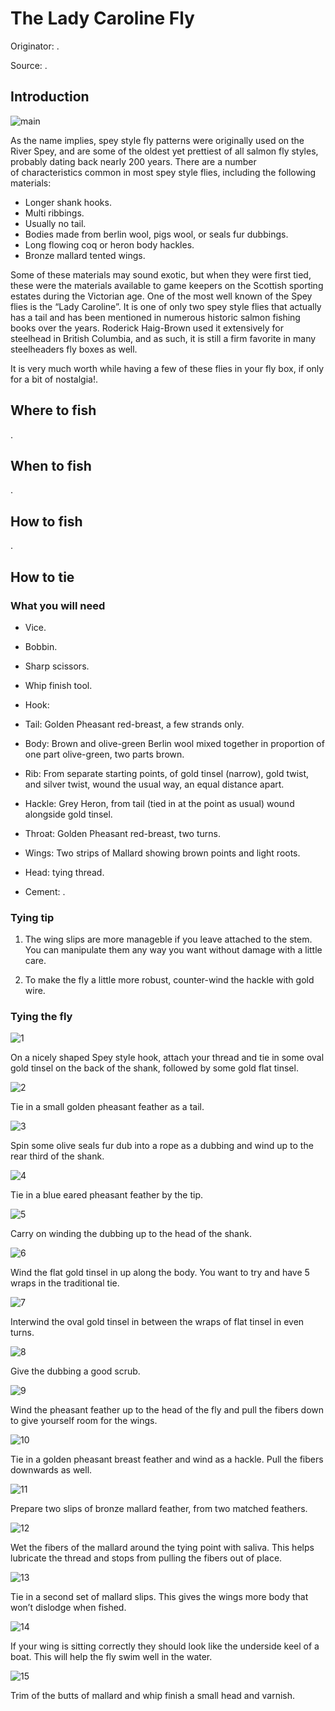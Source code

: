 # The Lady Caroline Fly

Originator: .

Source: .

## Introduction

![main](main.jpg)

As the name implies, spey style fly patterns were originally used on the
River Spey, and are some of the oldest yet prettiest of all salmon fly
styles, probably dating back nearly 200 years.
There are a number of characteristics common in most spey style flies,
including the following materials:

- Longer shank hooks.
- Multi ribbings.
- Usually no tail.
- Bodies made from berlin wool, pigs wool, or seals fur dubbings.
- Long flowing coq or heron body hackles.
- Bronze mallard tented wings.

Some of these materials may sound exotic, but when they were first tied,
these were the materials available to game keepers on the Scottish
sporting estates during the Victorian age.
One of the most well known of the Spey flies is the “Lady Caroline”.
It is one of only two spey style flies that actually has a tail and has
been mentioned in numerous historic salmon fishing books over the years.
Roderick Haig-Brown used it extensively for steelhead in British
Columbia, and as such, it is still a firm favorite in many steelheaders
fly boxes as well.

It is very much worth while having a few of these flies in your fly box,
if only for a bit of nostalgia!.

## Where to fish
.

## When to fish
.

## How to fish
.

## How to tie

### What you will need

- Vice.

- Bobbin.

- Sharp scissors.

- Whip finish tool.

- Hook:

- Tail: Golden Pheasant red-breast, a few strands only.

- Body: Brown and olive-green Berlin wool mixed together in proportion of
  one part olive-green, two parts brown.

- Rib: From separate starting points, of gold tinsel (narrow), gold twist,
  and silver twist, wound the usual way, an equal distance apart.

- Hackle: Grey Heron, from tail (tied in at the point as usual) wound
  alongside gold tinsel.

- Throat: Golden Pheasant red-breast, two turns.

- Wings: Two strips of Mallard showing brown points and light roots.

- Head: tying thread.

- Cement: .

### Tying tip

1) The wing slips are more manageble if you leave attached to the stem.
   You can manipulate them any way you want without damage with a little
   care.

2) To make the fly a little more robust, counter-wind the hackle with
   gold wire.

### Tying the fly

![1](1.jpg)

On a nicely shaped Spey style hook, attach your thread and tie in some
oval gold tinsel on the back of the shank, followed by some gold flat
tinsel.

![2](2.jpg)

Tie in a small golden pheasant feather as a tail.

![3](3.jpg)

Spin some olive seals fur dub into a rope as a dubbing and wind up to
the rear third of the shank.

![4](4.jpg)

Tie in a blue eared pheasant feather by the tip.

![5](5.jpg)

Carry on winding the dubbing up to the head of the shank.

![6](6.jpg)

Wind the flat gold tinsel in up along the body.
You want to try and have 5 wraps in the traditional tie.

![7](7.jpg)

Interwind the oval gold tinsel in between the wraps of flat tinsel in even turns.

![8](8.jpg)

Give the dubbing a good scrub.

![9](9.jpg)

Wind the pheasant feather up to the head of the fly and pull the fibers
down to give yourself room for the wings.

![10](10.jpg)

Tie in a golden pheasant breast feather and wind as a hackle.
Pull the fibers downwards as well.

![11](11.jpg)

Prepare two slips of bronze mallard feather, from two matched feathers.

![12](12.jpg)

Wet the fibers of the mallard around the tying point with saliva.
This helps lubricate the thread and stops from pulling the fibers out of
place.

![13](13.jpg)

Tie in a second set of mallard slips.
This gives the wings more body that won’t dislodge when fished.

![14](14.jpg)

If your wing is sitting correctly they should look like the underside
keel of a boat.
This will help the fly swim well in the water.

![15](15.jpg)

Trim of the butts of mallard and whip finish a small head and varnish.

